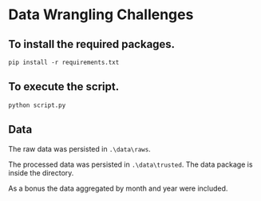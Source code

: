 # Data Wrangling Challenges

## To install the required packages.

`pip install -r requirements.txt`

## To execute the script.

`python script.py`

## Data

The raw data was persisted in `.\data\raws`.

The processed data was persisted in `.\data\trusted`. The data package is inside the directory.

As a bonus the data aggregated by month and year were included.
